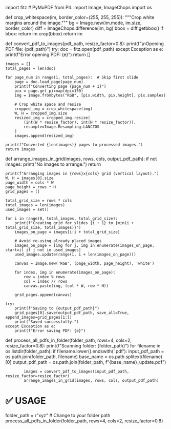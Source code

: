 import fitz  # PyMuPDF
from PIL import Image, ImageChops
import os

def crop_whitespace(im, border_color=(255, 255, 255)):
    """Crop white margins around the image."""
    bg = Image.new(im.mode, im.size, border_color)
    diff = ImageChops.difference(im, bg)
    bbox = diff.getbbox()
    if bbox:
        return im.crop(bbox)
    return im

def convert_pdf_to_images(pdf_path, resize_factor=0.8):
    print(f"\nOpening PDF file: {pdf_path}")
    try:
        doc = fitz.open(pdf_path)
    except Exception as e:
        print(f"Error opening PDF: {e}")
        return []

    images = []
    total_pages = len(doc)

    for page_num in range(1, total_pages):  # Skip first slide
        page = doc.load_page(page_num)
        print(f"Converting page {page_num + 1}")
        pix = page.get_pixmap(dpi=150)
        img = Image.frombytes("RGB", [pix.width, pix.height], pix.samples)

        # Crop white space and resize
        cropped_img = crop_whitespace(img)
        W, H = cropped_img.size
        resized_img = cropped_img.resize(
            (int(W * resize_factor), int(H * resize_factor)),
            resample=Image.Resampling.LANCZOS
        )
        images.append(resized_img)

    print(f"Converted {len(images)} pages to processed images.")
    return images

def arrange_images_in_grid(images, rows, cols, output_pdf_path):
    if not images:
        print("No images to arrange.")
        return

    print(f"Arranging images in {rows}x{cols} grid (vertical layout).")
    W, H = images[0].size
    page_width = cols * W
    page_height = rows * H
    grid_pages = []

    total_grid_size = rows * cols
    total_images = len(images)
    used_images = set()

    for i in range(0, total_images, total_grid_size):
        print(f"Creating grid for slides {i + 1} to {min(i + total_grid_size, total_images)}")
        images_on_page = images[i:i + total_grid_size]

        # Avoid re-using already placed images
        images_on_page = [img for j, img in enumerate(images_on_page, start=i) if j not in used_images]
        used_images.update(range(i, i + len(images_on_page)))

        canvas = Image.new('RGB', (page_width, page_height), 'white')

        for index, img in enumerate(images_on_page):
            row = index % rows
            col = index // rows
            canvas.paste(img, (col * W, row * H))

        grid_pages.append(canvas)

    try:
        print(f"Saving to {output_pdf_path}")
        grid_pages[0].save(output_pdf_path, save_all=True, append_images=grid_pages[1:])
        print("Saved successfully.")
    except Exception as e:
        print(f"Error saving PDF: {e}")

def process_all_pdfs_in_folder(folder_path, rows=4, cols=2, resize_factor=0.8):
    print(f"Scanning folder: {folder_path}")
    for filename in os.listdir(folder_path):
        if filename.lower().endswith('.pdf'):
            input_pdf_path = os.path.join(folder_path, filename)
            base_name = os.path.splitext(filename)[0]
            output_pdf_path = os.path.join(folder_path, f"{base_name}_update.pdf")

            images = convert_pdf_to_images(input_pdf_path, resize_factor=resize_factor)
            arrange_images_in_grid(images, rows, cols, output_pdf_path)

# ✅ USAGE
folder_path = r"xyz"  # Change to your folder path
process_all_pdfs_in_folder(folder_path, rows=4, cols=2, resize_factor=0.8)
